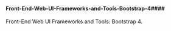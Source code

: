 #### Front-End-Web-UI-Frameworks-and-Tools-Bootstrap-4####
Front-End Web UI Frameworks and Tools: Bootstrap 4.
